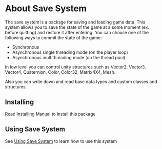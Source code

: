 ﻿# About Save System

The save system is a package for saving and loading game data. 
This system allows you to save the state of the game at a
some moment (ex. before quitting) and restore it after 
entering. You can choose one of the following ways to commit
the state of the game:

* Synchronous
* Asynchronous single threading mode (on the player loop)
* Asynchronous multithreading mode (on the thread pool)

In low level you can control unity structures such as
Vector2, Vector3, Vector4, Quaternion, Color, Color32,
Matrix4X4, Mesh.

Also you can write down and read base data types and custom
classes and structures.

## Installing

Read [Installing Manual](installing.md) to install this package

## Using Save System

See [Using Save System](using.md) to learn how to use this system